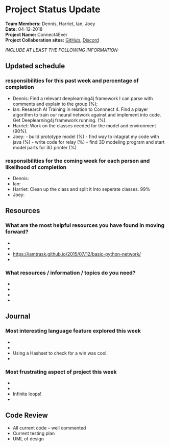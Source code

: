 # Project Status Update  
**Team Members:** Dennis, Harriet, Ian, Joey  
**Date:** 04-12-2018  
**Project Name:** Connect4Ever  
**Project Collaboration sites:** [GitHub](https://github.com/pseudodennis/connect4ever), [Discord](https://discord.gg/vPjCC7r)  

*INCLUDE AT LEAST THE FOLLOWING INFORMATION:*  
## Updated schedule  
### responsibilities for this past week and  percentage of completion
  - Dennis: Find a relevant deeplearning4j framework I can parse with comments and explain to the group (%);
  - Ian: Research AI Training in relation to Connnect 4. Find a player algorithm to train our neural network against and implement into code. Get Deeplearning4j framework running. (%).
  - Harriet: Work on the classes needed for the model and environment (90%).
  - Joey: - build prototype model (%) - find way to intagrat my code with java (%) - write code for relay (%) - find 3D modeling program and start model parts for 3D printer (%)
  
### responsibilities for the coming week for each person and likelihood of completion
  - Dennis: 
  - Ian: 
  - Harriet: Clean up the class and split it into seperate classes. 99%
  - Joey: 





## Resources  
### What are the most helpful resources you have found in moving forward?  
  - 
  -  
  -  https://iamtrask.github.io/2015/07/12/basic-python-network/
  -  
### What resources / information / topics do you need?  
  - 
  -  
  -  
  -  

## Journal  
### Most interesting language feature explored this week  
  - 
  -  
  -  Using a Hashset to check for a win was cool.
  -  
### Most frustrating aspect of project this week  
  - 
  -  
  -  Infinite loops!
  -  

## Code Review  
  - All current code – well commented  
  - Current testing plan  
  - UML of design  
